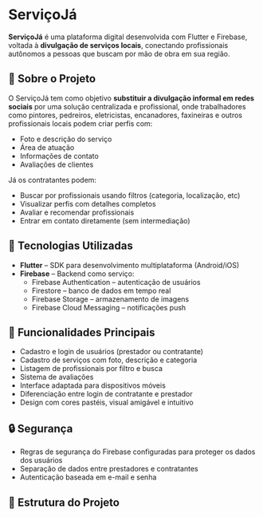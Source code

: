# ServiçoJá

**ServiçoJá** é uma plataforma digital desenvolvida com Flutter e Firebase, voltada à **divulgação de serviços locais**, conectando profissionais autônomos a pessoas que buscam por mão de obra em sua região.

## 📱 Sobre o Projeto

O ServiçoJá tem como objetivo **substituir a divulgação informal em redes sociais** por uma solução centralizada e profissional, onde trabalhadores como pintores, pedreiros, eletricistas, encanadores, faxineiras e outros profissionais locais podem criar perfis com:

- Foto e descrição do serviço
- Área de atuação
- Informações de contato
- Avaliações de clientes

Já os contratantes podem:

- Buscar por profissionais usando filtros (categoria, localização, etc)
- Visualizar perfis com detalhes completos
- Avaliar e recomendar profissionais
- Entrar em contato diretamente (sem intermediação)

## 🚀 Tecnologias Utilizadas

- **Flutter** – SDK para desenvolvimento multiplataforma (Android/iOS)
- **Firebase** – Backend como serviço:
  - Firebase Authentication – autenticação de usuários
  - Firestore – banco de dados em tempo real
  - Firebase Storage – armazenamento de imagens
  - Firebase Cloud Messaging – notificações push

## 🧩 Funcionalidades Principais

- Cadastro e login de usuários (prestador ou contratante)
- Cadastro de serviços com foto, descrição e categoria
- Listagem de profissionais por filtro e busca
- Sistema de avaliações
- Interface adaptada para dispositivos móveis
- Diferenciação entre login de contratante e prestador
- Design com cores pastéis, visual amigável e intuitivo

## 🔒 Segurança

- Regras de segurança do Firebase configuradas para proteger os dados dos usuários
- Separação de dados entre prestadores e contratantes
- Autenticação baseada em e-mail e senha

## 📂 Estrutura do Projeto

